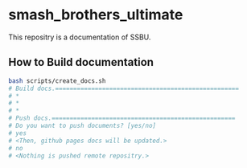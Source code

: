 # smash_brothers_ultimate
This repositry is a documentation of SSBU.

## How to Build documentation

```bash
bash scripts/create_docs.sh
# Build docs.===================================================
# *
# *
# *
# Push docs.===================================================
# Do you want to push documents? [yes/no]
# yes
# <Then, github pages docs will be updated.>
# no
# <Nothing is pushed remote repositry.>
```
